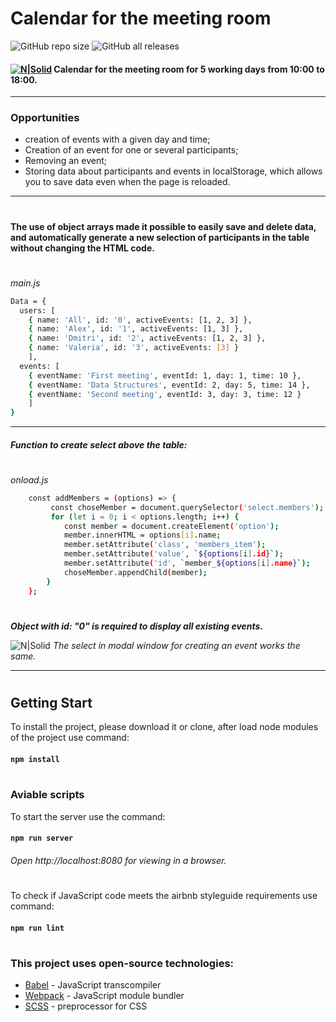 # __Calendar for the meeting room__
![GitHub repo size](https://img.shields.io/github/repo-size/Rydetery/5-days-calendar?color=green&logo=GitHub&logoColor=green&style=flat-square)  ![GitHub all releases](https://img.shields.io/github/downloads/Rydetery/5-days-calendar/total?logo=GitHub&logoColor=red&style=flat-square)
#### [![N|Solid](https://i.ibb.co/XsvhKFr/imgonline-com-ua-Resize-Km5w9t-Vzk-R.png)](https://rydetery.github.io/5-days-calendar) Calendar for the meeting room for __5__ working days from __10:00__ to __18:00__.
***
### Opportunities 
*    creation of events with a given day and time;
*    Creation of an event for one or several participants;
*    Removing an event;
*    Storing data about participants and events in localStorage, which allows you to save data even when the page is reloaded.
    
***
#
 __The use of object arrays made it possible to easily save and delete data, and automatically generate a new selection of participants in the table without changing the HTML code.__
#
_main.js_
```sh
Data = {
  users: [
    { name: 'All', id: '0', activeEvents: [1, 2, 3] },
    { name: 'Alex', id: '1', activeEvents: [1, 3] },
    { name: 'Dmitri', id: '2', activeEvents: [1, 2, 3] },
    { name: 'Valeria', id: '3', activeEvents: [3] }
    ],
  events: [ 
    { eventName: 'First meeting', eventId: 1, day: 1, time: 10 },
    { eventName: 'Data Structures', eventId: 2, day: 5, time: 14 },
    { eventName: 'Second meeting', eventId: 3, day: 3, time: 12 }
    ]
}
```
___
##### Function to create select above the table:
#
_onload.js_
```sh
    const addMembers = (options) => {
         const choseMember = document.querySelector('select.members');
         for (let i = 0; i < options.length; i++) {
            const member = document.createElement('option');
            member.innerHTML = options[i].name;
            member.setAttribute('class', 'members_item');
            member.setAttribute('value', `${options[i].id}`);
            member.setAttribute('id', `member_${options[i].name}`);
            choseMember.appendChild(member);
        }
    };
```
#
___Object with id: "0" is required to display all existing events.___

![N|Solid](https://i.ibb.co/Z2L69FC/image.jpg)
_The select in modal window for creating an event works the same._
***
#
## __Getting Start__
To install the project, please download it or clone, after load node modules of the project use command:
#### `npm install`
#
### __Aviable scripts__
To start the server use the command:
#### `npm run server `
###### Open http://localhost:8080 for viewing in a browser.
#
To check if JavaScript code meets the airbnb styleguide requirements use command:
#### `npm run lint`
#
### This project uses open-source technologies:

* [Babel] - JavaScript transcompiler
* [Webpack] - JavaScript module bundler
* [SCSS] - preprocessor for CSS
#
[Babel]: <https://babeljs.io/>
[Webpack]: <https://webpack.js.org/concepts/>
[SCSS]: <https://github.com/sass/sass>
 
